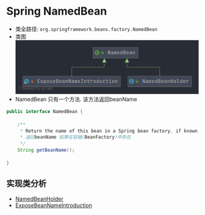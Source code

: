 # Spring NamedBean
- 类全路径: `org.springframework.beans.factory.NamedBean`
- 类图
  ![NamedBeanHolder](./images/NamedBeanHolder.png)
- NamedBean 只有一个方法. 该方法返回beanName



```java
public interface NamedBean {

	/**
	 * Return the name of this bean in a Spring bean factory, if known.
	 * 返回beanName 如果在容器(BeanFactory)中存在
	 */
	String getBeanName();

}
```


## 实现类分析

- [NamedBeanHolder](/docs/beans/factory/BeanFactory/NamedBean/Spring-NamedBeanHolder.md)
- [ExposeBeanNameIntroduction](/docs/beans/factory/BeanFactory/NamedBean/Spring-ExposeBeanNameIntroduction.md)